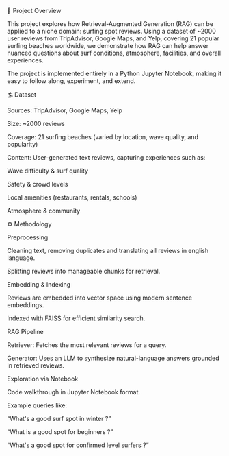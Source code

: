 📌 Project Overview

This project explores how Retrieval-Augmented Generation (RAG) can be applied to a niche domain: surfing spot reviews. Using a dataset of ~2000 user reviews from TripAdvisor, Google Maps, and Yelp, covering 21 popular surfing beaches worldwide, we demonstrate how RAG can help answer nuanced questions about surf conditions, atmosphere, facilities, and overall experiences.

The project is implemented entirely in a Python Jupyter Notebook, making it easy to follow along, experiment, and extend.

🏄 Dataset

Sources: TripAdvisor, Google Maps, Yelp

Size: ~2000 reviews

Coverage: 21 surfing beaches (varied by location, wave quality, and popularity)

Content: User-generated text reviews, capturing experiences such as:

Wave difficulty & surf quality

Safety & crowd levels

Local amenities (restaurants, rentals, schools)

Atmosphere & community

⚙️ Methodology

Preprocessing

Cleaning text, removing duplicates and translating all reviews in english language.

Splitting reviews into manageable chunks for retrieval.

Embedding & Indexing

Reviews are embedded into vector space using modern sentence embeddings.

Indexed with FAISS for efficient similarity search.

RAG Pipeline

Retriever: Fetches the most relevant reviews for a query.

Generator: Uses an LLM to synthesize natural-language answers grounded in retrieved reviews.

Exploration via Notebook

Code walkthrough in Jupyter Notebook format.

Example queries like:

“What's a good surf spot in winter ?”

“What is a good spot for beginners ?”

“What's a good spot for confirmed level surfers ?”
